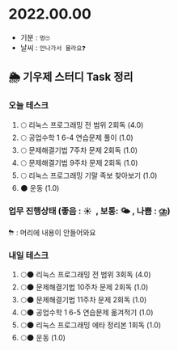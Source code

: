 # 2022.00.00

- 기분 : `멍🙄`
- 날씨 : `안나가서 몰라요❓`

## 🌦️ 기우제 스터디 Task 정리

### 오늘 테스크

1. 🌕 리눅스 프로그래밍 전 범위 2회독 (4.0)
2. 🌕 공업수학 1 6-4 연습문제 풀이 (1.0)
3. 🌕 문제해결기법 7주차 문제 2회독 (1.0)
4. 🌕 문제해결기법 9주차 문제 2회독 (1.0)
5. 🌕 리눅스 프로그래밍 기말 족보 찾아보기 (1.0)
6. 🌑 운동 (1.0)

### 업무 진행상태 (좋음 : ☀  , 보통: 🌤 , 나쁨 : ⛈)

⛈ : 머리에 내용이 안들어와요

### 내일 테스크

1. 🌕🌑 리눅스 프로그래밍 전 범위 3회독 (4.0)
2. 🌕🌑 문제해결기법 10주차 문제 2회독 (1.0)
3. 🌕🌑 문제해결기법 11주차 문제 2회독 (1.0)
4. 🌕🌑 공업수학 1 6-5 연습문제 옮겨적기 (1.0)
5. 🌕🌑 리눅스 프로그래밍 에타 정리본 1회독 (1.0)
6. 🌕🌑 운동 (1.0)
